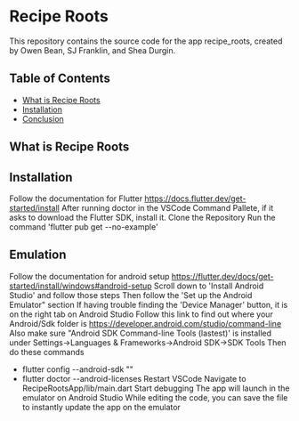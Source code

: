 # Recipe Roots

This repository contains the source code for the app recipe_roots, created by Owen Bean, SJ Franklin, and Shea Durgin.

## Table of Contents

- [What is Recipe Roots](#What-Is-Recipe-Roots)
- [Installation](#Installation)
- [Conclusion](#Conclusion)

## What is Recipe Roots

## Installation
Follow the documentation for Flutter
https://docs.flutter.dev/get-started/install
After running doctor in the VSCode Command Pallete, if it asks to download the Flutter SDK, install it.
Clone the Repository
Run the command 'flutter pub get --no-example'

## Emulation
Follow the documentation for android setup
https://flutter.dev/docs/get-started/install/windows#android-setup
Scroll down to 'Install Android Studio' and follow those steps
Then follow the 'Set up the Android Emulator" section
If having trouble finding the 'Device Manager' button, it is on the right tab on Android Studio
Follow this link to find out where your Android/Sdk folder is
https://developer.android.com/studio/command-line
Also make sure "Android SDK Command-line Tools (lastest)' is installed under Settings->Languages & Frameworks->Android SDK->SDK Tools
Then do these commands
-  flutter config --android-sdk "<path-to-your-android-sdk-path>"
-  flutter doctor --android-licenses
Restart VSCode
Navigate to RecipeRootsApp/lib/main.dart
Start debugging
The app will launch in the emulator on Android Studio
While editing the code, you can save the file to instantly update the app on the emulator
